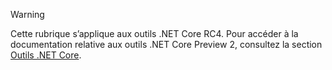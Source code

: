 > [!WARNING]
> Cette rubrique s’applique aux outils .NET Core RC4. Pour accéder à la documentation relative aux outils .NET Core Preview 2, consultez la section [Outils .NET Core](/dotnet/articles/core/tools/index).

<!--HONumber=Feb17_HO2-->


